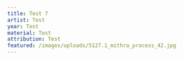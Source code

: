 ```yaml
---
title: Test 7
artist: Test
year: Test
material: Test
attribution: Test
featured: /images/uploads/5127.1_mithra_process_42.jpg
---
```

